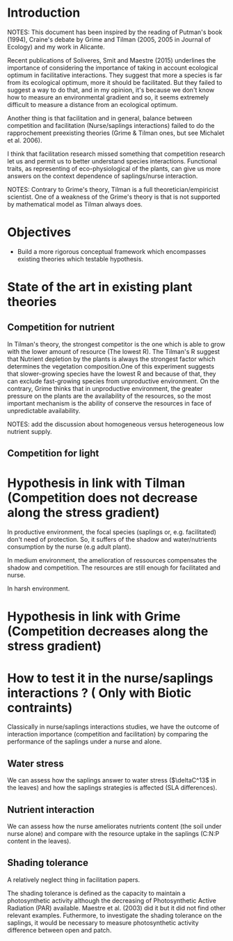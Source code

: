 
# Introduction

NOTES: This document has been inspired by the reading of Putman's book (1994), Craine's debate by Grime and Tilman (2005, 2005 in Journal of Ecology) and my work in Alicante.

Recent publications of Soliveres, Smit and Maestre (2015) underlines the importance of considering the importance of taking in account ecological optimum in facilitative interactions. They suggest that more a species is far from its ecological optimum, more it should be facilitated. But they failed to suggest a way to do that, and in my opinion, it's because we don't know how to measure an environmental gradient and so, it seems extremely difficult to measure a distance from an ecological optimum.

Another thing is that facilitation and in general, balance between competition and facilitation (Nurse/saplings interactions) failed to do the rapprochement preexisting theories (Grime & Tilman ones, but see Michalet et al. 2006).

I think that facilitation research missed something that competition research let us and permit us to better understand species interactions.
Functional traits, as representing of eco-physiological of the plants, can give us more answers on the context dependence of saplings/nurse interaction.

NOTES: Contrary to Grime's theory, Tilman is a full theoretician/empiricist scientist. One of a weakness of the Grime's theory is that is not supported by mathematical model as Tilman always does.

# Objectives

- Build a more rigorous conceptual framework which encompasses existing theories which testable hypothesis.

# State of the art in existing plant theories

## Competition for nutrient

In Tilman's theory, the strongest competitor is the one which is able to grow with the lower amount of resource (The lowest R).
The Tilman's R suggest that Nutrient depletion by the plants is always the strongest factor which determines the vegetation composition.One of this experiment suggests that slower-growing species have the lowest R and because of that, they can exclude fast-growing species from unproductive environment. On the contrary, Grime thinks that in unproductive environment, the greater pressure on the plants are the availability of the resources, so the most important mechanism is the ability of conserve the resources in face of unpredictable availability.

NOTES: add the discussion about homogeneous versus heterogeneous low nutrient supply.

## Competition for light


# Hypothesis in link with Tilman (Competition does not decrease along the stress gradient)

In productive environment, the focal species (saplings or, e.g. facilitated) don't need of protection. So, it suffers of the shadow and water/nutrients consumption by the nurse (e.g adult plant).

In medium environment, the amelioration of ressources compensates the shadow and competition. The resources are still enough for facilitated and nurse.

In harsh environment.

# Hypothesis in link with Grime (Competition decreases along the stress gradient)


# How to test it in the nurse/saplings interactions ? ( Only with Biotic contraints)

Classically in nurse/saplings interactions studies, we have the outcome of interaction importance (competition and facilitation) by comparing the performance of the saplings under a nurse and alone. 

## Water stress

We can assess how the saplings answer to water stress ($\deltaC^13$ in the leaves) and how the saplings strategies is affected (SLA differences). 

## Nutrient interaction

We can assess how the nurse ameliorates nutrients content (the soil under nurse alone) and compare with the resource uptake in the saplings (C:N:P content in the leaves). 

## Shading tolerance

A relatively neglect thing in facilitation papers.

The shading tolerance is defined as the capacity to maintain a photosynthetic activity although the decreasing of Photosynthetic Active Radiation (PAR) available. Maestre et al. (2003) did it but it did not find other relevant examples.
Futhermore, to investigate the shading tolerance on the saplings, it would be necessary to measure photosynthetic activity difference between open and patch. 

